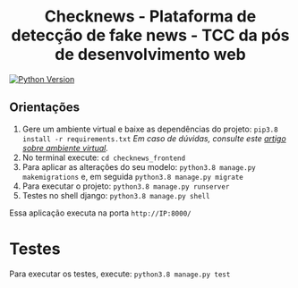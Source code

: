 <h1 align="center">Checknews - Plataforma de detecção de fake news - TCC da pós de desenvolvimento web</h1>

[![Python Version][python-image]][python-url]


## Orientações
1. Gere um ambiente virtual e baixe as dependências do projeto: `pip3.8 install -r requirements.txt` _Em caso de dúvidas, consulte este [artigo sobre ambiente virtual][ambiente-url]._
2. No terminal execute: `cd checknews_frontend`
3. Para aplicar as alterações do seu modelo: `python3.8 manage.py makemigrations` e, em seguida `python3.8 manage.py migrate`
4. Para executar o projeto: `python3.8 manage.py runserver`
5. Testes no shell django: `python3.8 manage.py shell`

Essa aplicação executa na porta `http://IP:8000/`


# Testes

Para executar os testes, execute: `python3.8 manage.py test`

[ambiente-url]: https://tutorial.djangogirls.org/pt/django_installation/
[python-url]: https://www.python.org/downloads/release/python-3810/
[python-image]: https://img.shields.io/badge/python-v3.8.10-blue
